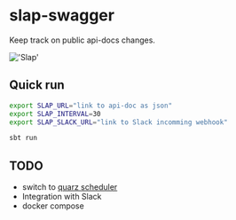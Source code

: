 # slap-swagger

Keep track on public api-docs changes.

!['Slap'](https://i.imgflip.com/2y10i3.jpg)

## Quick run
```bash
export SLAP_URL="link to api-doc as json"
export SLAP_INTERVAL=30
export SLAP_SLACK_URL="link to Slack incomming webhook"

sbt run
```

## TODO

* switch to [quarz scheduler](https://github.com/enragedginger/akka-quartz-scheduler)
* Integration with Slack
* docker compose
